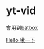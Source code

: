# yt-vid
會用到[batbox](https://github.com/TheBATeam/BATBOX-An-Awesome-Batch-Plugin)

[Hello 啾一下](https://github.com/WU-PIN-JUI/yt-vid/blame/main/Hello%20%E5%95%BE%E4%B8%80%E4%B8%8B.bat)



